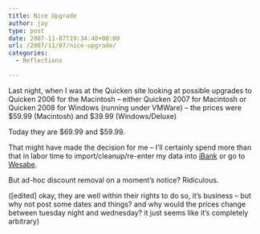 ```yaml
---
title: Nice Upgrade
author: jay
type: post
date: 2007-11-07T19:34:48+00:00
url: /2007/11/07/nice-upgrade/
categories:
  - Reflections

---
```

Last night, when I was at the Quicken site looking at possible upgrades to Quicken 2006 for the Macintosh &#8211; either Quicken 2007 for Macintosh or Quicken 2008 for Windows (running under VMWare) &#8211; the prices were $59.99 (Macintosh) and $39.99 (Windows/Deluxe)

Today they are $69.99 and $59.99.

That might have made the decision for me &#8211; I’ll certainly spend more than that in labor time to import/cleanup/re-enter my data into [iBank][1] or go to [Wesabe][2].

But ad-hoc discount removal on a moment’s notice? Ridiculous.

([edited] okay, they are well within their rights to do so, it’s business &#8211; but why not post some dates and things? and why would the prices change between tuesday night and wednesday? it just seems like it’s completely arbitrary)

 [1]: http://www.iggsoftware.com
 [2]: http://wesabe.com